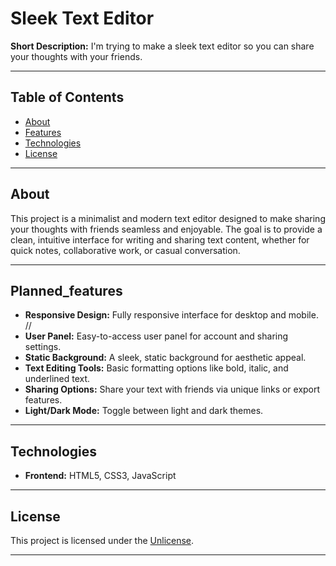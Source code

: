 # Sleek Text Editor

**Short Description:** I'm trying to make a sleek text editor so you can share your thoughts with your friends.

---

## Table of Contents
- [About](#about)
- [Features](#planned_features)
- [Technologies](#technologies)
- [License](#license)

---

## About
This project is a minimalist and modern text editor designed to make sharing your thoughts with friends seamless and enjoyable. The goal is to provide a clean, intuitive interface for writing and sharing text content, whether for quick notes, collaborative work, or casual conversation.

---

## Planned_features
- **Responsive Design:** Fully responsive interface for desktop and mobile. // 
- **User Panel:** Easy-to-access user panel for account and sharing settings.
- **Static Background:** A sleek, static background for aesthetic appeal.
- **Text Editing Tools:** Basic formatting options like bold, italic, and underlined text.
- **Sharing Options:** Share your text with friends via unique links or export features.
- **Light/Dark Mode:** Toggle between light and dark themes.

---

## Technologies
- **Frontend:** HTML5, CSS3, JavaScript

---

## License
This project is licensed under the [Unlicense](https://unlicense.org/).

---
